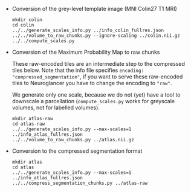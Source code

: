 * Conversion of the grey-level template image (MNI Colin27 T1 MRI)

  ```
  mkdir colin
  cd colin
  ../../generate_scales_info.py ../info_colin_fullres.json
  ../../volume_to_raw_chunks.py --ignore-scaling ../colin.nii.gz
  ../../compute_scales.py
  ```

* Conversion of the Maximum Probability Map to raw chunks

  These raw-encoded tiles are an intermediate step to the compressed tiles
  below. Note that the info file specifies `encoding:
  "compressed_segmentation"`, if you want to serve these raw-encoded tiles to
  Neuroglancer you have to change the encoding to `"raw"`.

  We generate only one scale, because we do not (yet) have a tool to downscale
  a parcellation (`compute_scales.py` works for greyscale volumes, not for
  labelled volumes).

  ```
  mkdir atlas-raw
  cd atlas-raw
  ../../generate_scales_info.py --max-scales=1 ../info_atlas_fullres.json
  ../../volume_to_raw_chunks.py ../atlas.nii.gz
  ```

* Conversion to the compressed segmentation format
  ```
  mkdir atlas
  cd atlas
  ../../generate_scales_info.py --max-scales=1 ../info_atlas_fullres.json
  ../../compress_segmentation_chunks.py ../atlas-raw
  ```
